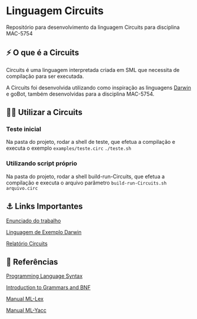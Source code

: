 # Linguagem Circuits
Repositório para desenvolvimento da linguagem Circuits para disciplina MAC-5754

## ⚡ O que é a Circuits
Circuits é uma linguagem interpretada criada em SML que necessita de compilação para ser executada.

A Circuits foi desenvolvida utilizando como inspiração as linguagens [Darwin](https://github.com/romefeller/darwin) e goBot, também desenvolvidas para a disciplina MAC-5754.

## 👩‍💻 Utilizar a Circuits

### Teste inicial
Na pasta do projeto, rodar a shell de teste, que efetua a compilação e executa o exemplo `examples/teste.circ`
`./teste.sh`

### Utilizando script próprio
Na pasta do projeto, rodar a shell build-run-Circuits, que efetua a compilação e executa o arquivo parâmetro
`build-run-Circuits.sh arquivo.circ`

## ⚓ Links Importantes

[Enunciado do trabalho](https://edisciplinas.usp.br/pluginfile.php/7312465/mod_resource/content/1/trab.ling.conceitos2022.pdf)

[Linguagem de Exemplo Darwin](https://edisciplinas.usp.br/pluginfile.php/7360117/mod_resource/content/1/darwin.relatorio.pdf)

[Relatório Circuits](https://docs.google.com/document/d/1Ew-2jzGkeDG1tnE0F-zes965q1Fq8HcrMXJ1bDSJkC4/edit)


## 📖 Referências

[Programming Language Syntax](https://www.youtube.com/watch?v=MMxMeX5emUA&list=PLWi7UcbOD_0uAqjcezZxsbSaYwuMSAKxM)

[Introduction to Grammars and BNF](https://www.youtube.com/watch?v=F25ez8s3AsQ)

[Manual ML-Lex](https://www.smlnj.org/doc/ML-Lex/manual.html)

[Manual ML-Yacc](https://www.smlnj.org/doc/ML-Yacc/)